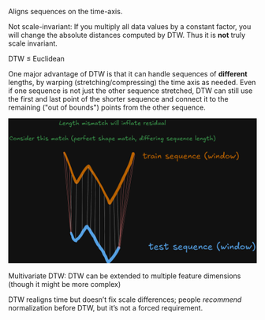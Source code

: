 Aligns sequences on the time-axis.

Not scale-invariant: If you multiply all data values by a constant factor, you will change the absolute distances computed by DTW. Thus it is **not** truly scale invariant.

DTW ≤ Euclidean

One major advantage of DTW is that it can handle sequences of **different** lengths, by warping (stretching/compressing) the time axis as needed. Even if one sequence is not just the other sequence stretched, DTW can still use the first and last point of the shorter sequence and connect it to the remaining ("out of bounds") points from the other sequence.

![](../../attachments/image/Dynamic%20Time%20Warping-1737890791101.jpeg)

Multivariate DTW: DTW can be extended to multiple feature dimensions (though it might be more complex)

DTW realigns time but doesn’t fix scale differences; people _recommend_ normalization before DTW, but it’s not a forced requirement.